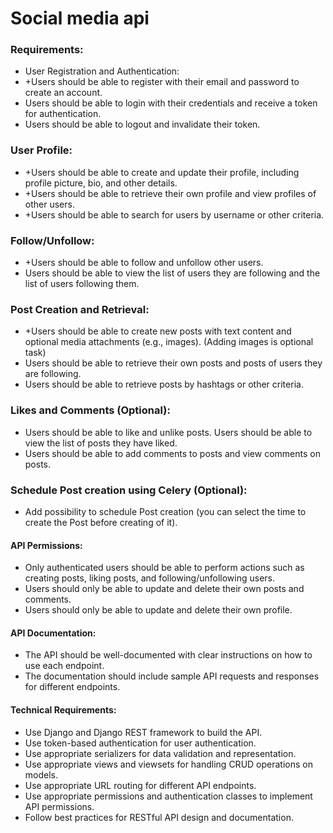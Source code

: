 # Social media api

### Requirements:
 - User Registration and Authentication:
 - +Users should be able to register with their email and password to create an account.
 - Users should be able to login with their credentials and receive a token for authentication.
 - Users should be able to logout and invalidate their token.
### User Profile:
 - +Users should be able to create and update their profile, including profile picture, bio, and other details.
 - +Users should be able to retrieve their own profile and view profiles of other users.
 - +Users should be able to search for users by username or other criteria.
### Follow/Unfollow:
 - +Users should be able to follow and unfollow other users.
 - Users should be able to view the list of users they are following and the list of users following them.
### Post Creation and Retrieval:
 - +Users should be able to create new posts with text content and optional media attachments (e.g., images). (Adding images is optional task)
 - Users should be able to retrieve their own posts and posts of users they are following.
 - Users should be able to retrieve posts by hashtags or other criteria.
### Likes and Comments (Optional):
 - Users should be able to like and unlike posts. Users should be able to view the list of posts they have liked. 
 - Users should be able to add comments to posts and view comments on posts.

### Schedule Post creation using Celery (Optional):
 - Add possibility to schedule Post creation (you can select the time to create the Post before creating of it).
#### API Permissions:
 - Only authenticated users should be able to perform actions such as creating posts, liking posts, and following/unfollowing users.
 - Users should only be able to update and delete their own posts and comments.
 - Users should only be able to update and delete their own profile.
#### API Documentation:
 - The API should be well-documented with clear instructions on how to use each endpoint.
 - The documentation should include sample API requests and responses for different endpoints.
#### Technical Requirements:
 - Use Django and Django REST framework to build the API.
 - Use token-based authentication for user authentication.
 - Use appropriate serializers for data validation and representation.
 - Use appropriate views and viewsets for handling CRUD operations on models.
 - Use appropriate URL routing for different API endpoints.
 - Use appropriate permissions and authentication classes to implement API permissions.
 - Follow best practices for RESTful API design and documentation.
